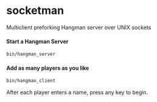 socketman
=========

Multiclient preforking Hangman server over UNIX sockets

#### Start a Hangman Server
```bash
bin/hangman_server
```

#### Add as many players as you like
```bash
bin/hangman_client
```

After each player enters a name, press any key to begin.
